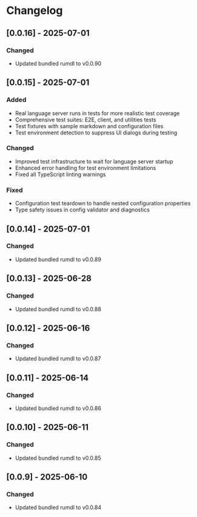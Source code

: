# Changelog

## [0.0.16] - 2025-07-01

### Changed
- Updated bundled rumdl to v0.0.90


## [0.0.15] - 2025-07-01

### Added
- Real language server runs in tests for more realistic test coverage
- Comprehensive test suites: E2E, client, and utilities tests
- Test fixtures with sample markdown and configuration files
- Test environment detection to suppress UI dialogs during testing

### Changed
- Improved test infrastructure to wait for language server startup
- Enhanced error handling for test environment limitations
- Fixed all TypeScript linting warnings

### Fixed
- Configuration test teardown to handle nested configuration properties
- Type safety issues in config validator and diagnostics

## [0.0.14] - 2025-07-01

### Changed
- Updated bundled rumdl to v0.0.89


## [0.0.13] - 2025-06-28

### Changed
- Updated bundled rumdl to v0.0.88


## [0.0.12] - 2025-06-16

### Changed
- Updated bundled rumdl to v0.0.87


## [0.0.11] - 2025-06-14

### Changed
- Updated bundled rumdl to v0.0.86


## [0.0.10] - 2025-06-11

### Changed
- Updated bundled rumdl to v0.0.85

## [0.0.9] - 2025-06-10

### Changed
- Updated bundled rumdl to v0.0.84

